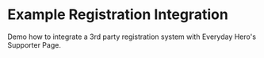 # Example Registration Integration

Demo how to integrate a 3rd party registration system with Everyday
Hero's Supporter Page.
